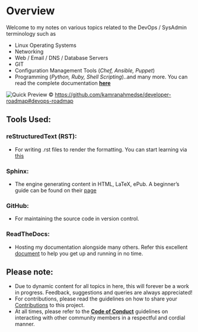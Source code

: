 <h1> Overview </h1>

Welcome to my notes on various topics related to the DevOps / SysAdmin terminology such as

- Linux Operating Systems
- Networking
- Web / Email / DNS / Database Servers
- GIT
- Configuration Management Tools (_Chef, Ansible, Puppet_)
- Programming (_Python, Ruby, Shell Scripting_)..and many more. You can read the complete documentation **[here](https://rebrand.ly/VH-notes-RTD)**


![Quick Preview](https://raw.githubusercontent.com/kamranahmedse/developer-roadmap/master/images/devops.png)
&copy; https://github.com/kamranahmedse/developer-roadmap#devops-roadmap

<h2> Tools Used: </h2>
<h3> reStructuredText (RST): </h3>

- For writing .rst files to render the formatting. You can start learning via [this](https://thomas-cokelaer.info/tutorials/sphinx/rest_syntax.html)

<h3> Sphinx: </h3> 

- The engine generating content in HTML, LaTeX, ePub. A beginner’s guide can be found on their [page](http://www.sphinx-doc.org/en/master/index.html)

<h3> GitHub: </h3> 

- For maintaining the source code in version control.

<h3> ReadTheDocs: </h3> 

- Hosting my documentation alongside many others. Refer this excellent [document](http://docs.readthedocs.io/en/latest/getting_started.html) to help you get up and running in no time.


<h2> Please note: </h2>

- Due to dynamic content for all topics in here, this will forever be a work in progress. Feedback, suggestions and queries are always appreciated!
- For contributions, please read the guidelines on how to share your [Contributions](contributing.md) to this project.
- At all times, please refer to the **[Code of Conduct](CODE_OF_CONDUCT.md)** guidelines on interacting with other community members in a respectful and cordial manner.
